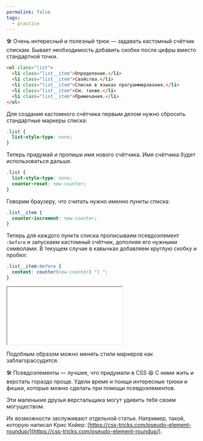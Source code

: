 ```yaml
---
permalink: false
tags:
  - practice
---
```




🛠 Очень интересный и полезный трюк — задавать кастомный счётчик спискам. Бывает необходимость добавить скобки после цифры вместо стандартной точки.

```html
<ol class="list">
  <li class="list__item">Определение.</li>
  <li class="list__item">Свойства.</li>
  <li class="list__item">Списки в языках программирования.</li>
  <li class="list__item">См. также.</li>
  <li class="list__item">Примечания.</li>
</ol>
```

Для создания кастомного счётчика первым делом нужно сбросить стандартные маркеры списка:

```css
.list {
  list-style-type: none;
}
```

Теперь придумай и пропиши имя нового счётчика. Имя счётчика будет использоваться дальше.

```css
.list {
  list-style-type: none;
  counter-reset: new-counter;
}
```

Говорим браузеру, что считать нужно именно пункты списка:

```css
.list__item {
  counter-increment: new-counter;
}
```

Теперь для каждого пункта списка прописываем псевдоэлемент `:before` и запускаем кастомный счётчик, дополняя его нужными символами. В текущем случае в кавычках добавляем круглую скобку и пробел:

```css
.list__item:before {
  content: counter(new-counter) ") ";
}
```

<iframe title="Кастомизация маркеров" src="../demos/custom-markers.html"></iframe>

Подобным образом можно менять стили маркеров как заблагорассудится.

🛠 Псевдоэлементы — лучшее, что придумали в CSS 😆 С ними жить и верстать гораздо проще. Удели время и поищи интересные трюки и фишки, которые можно сделать при помощи псевдоэлементов.

Эти маленькие друзья верстальщика могут удивить тебя своим могуществом.

Их возможности заслуживают отдельной статьи. Например, такой, которую написал Крис Койер: [https://css-tricks.com/pseudo-element-roundup/](https://css-tricks.com/pseudo-element-roundup/).
